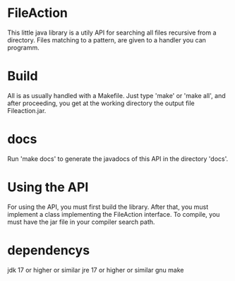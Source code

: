 # FileAction
This little java library is a utily API for searching all files recursive from a directory. Files matching to a pattern, are given to a handler you can programm.
# Build
All is as usually handled with a Makefile. Just type 'make' or 'make all', and after proceeding, you get at the working directory the output file Fileaction.jar.
# docs
Run 'make docs' to generate the javadocs of this API in the directory 'docs'.
# Using the API
For using the API, you must first build the library. After that, you must implement a class implementing the FileAction interface. To compile, you must have the jar file in your compiler search path.
# dependencys
jdk 17 or higher or similar
jre 17 or higher or similar
gnu make
